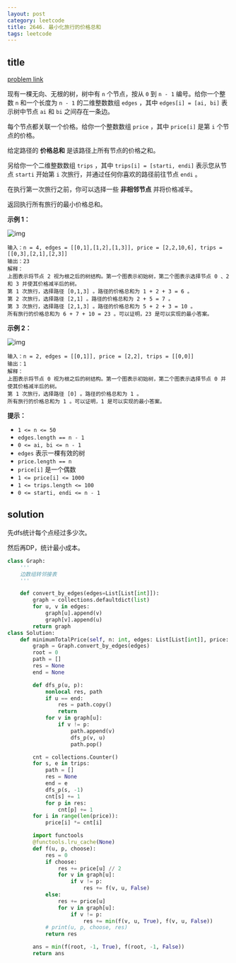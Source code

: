 ```yaml
---
layout: post
category: leetcode
title: 2646. 最小化旅行的价格总和
tags: leetcode
---
```


## title
[problem link](https://leetcode.cn/problems/minimize-the-total-price-of-the-trips/)

现有一棵无向、无根的树，树中有 `n` 个节点，按从 `0` 到 `n - 1` 编号。给你一个整数 `n` 和一个长度为 `n - 1` 的二维整数数组 `edges` ，其中 `edges[i] = [ai, bi]` 表示树中节点 `ai` 和 `bi` 之间存在一条边。

每个节点都关联一个价格。给你一个整数数组 `price` ，其中 `price[i]` 是第 `i` 个节点的价格。

给定路径的 **价格总和** 是该路径上所有节点的价格之和。

另给你一个二维整数数组 `trips` ，其中 `trips[i] = [starti, endi]` 表示您从节点 `starti` 开始第 `i` 次旅行，并通过任何你喜欢的路径前往节点 `endi` 。

在执行第一次旅行之前，你可以选择一些 **非相邻节点** 并将价格减半。

返回执行所有旅行的最小价格总和。

 

**示例 1：**

![img](https://cdn.jsdelivr.net/gh/mafulong/mdPic@vv6/v6/202305032022132.png)

```
输入：n = 4, edges = [[0,1],[1,2],[1,3]], price = [2,2,10,6], trips = [[0,3],[2,1],[2,3]]
输出：23
解释：
上图表示将节点 2 视为根之后的树结构。第一个图表示初始树，第二个图表示选择节点 0 、2 和 3 并使其价格减半后的树。
第 1 次旅行，选择路径 [0,1,3] 。路径的价格总和为 1 + 2 + 3 = 6 。
第 2 次旅行，选择路径 [2,1] 。路径的价格总和为 2 + 5 = 7 。
第 3 次旅行，选择路径 [2,1,3] 。路径的价格总和为 5 + 2 + 3 = 10 。
所有旅行的价格总和为 6 + 7 + 10 = 23 。可以证明，23 是可以实现的最小答案。
```

**示例 2：**

![img](https://cdn.jsdelivr.net/gh/mafulong/mdPic@vv6/v6/202305032022896.png)

```
输入：n = 2, edges = [[0,1]], price = [2,2], trips = [[0,0]]
输出：1
解释：
上图表示将节点 0 视为根之后的树结构。第一个图表示初始树，第二个图表示选择节点 0 并使其价格减半后的树。 
第 1 次旅行，选择路径 [0] 。路径的价格总和为 1 。 
所有旅行的价格总和为 1 。可以证明，1 是可以实现的最小答案。
```

 

**提示：**

- `1 <= n <= 50`
- `edges.length == n - 1`
- `0 <= ai, bi <= n - 1`
- `edges` 表示一棵有效的树
- `price.length == n`
- `price[i]` 是一个偶数
- `1 <= price[i] <= 1000`
- `1 <= trips.length <= 100`
- `0 <= starti, endi <= n - 1`

## solution

先dfs统计每个点经过多少次。

然后再DP，统计最小成本。

```python
class Graph:
    '''
    边数组转邻接表
    '''

    def convert_by_edges(edges=List[List[int]]):
        graph = collections.defaultdict(list)
        for u, v in edges:
            graph[u].append(v)
            graph[v].append(u)
        return graph
class Solution:
    def minimumTotalPrice(self, n: int, edges: List[List[int]], price: List[int], trips: List[List[int]]) -> int:
        graph = Graph.convert_by_edges(edges)
        root = 0
        path = []
        res = None
        end = None

        def dfs_p(u, p):
            nonlocal res, path
            if u == end:
                res = path.copy()
                return
            for v in graph[u]:
                if v != p:
                    path.append(v)
                    dfs_p(v, u)
                    path.pop()

        cnt = collections.Counter()
        for s, e in trips:
            path = []
            res = None
            end = e
            dfs_p(s, -1)
            cnt[s] += 1
            for p in res:
                cnt[p] += 1
        for i in range(len(price)):
            price[i] *= cnt[i]

        import functools
        @functools.lru_cache(None)
        def f(u, p, choose):
            res = 0
            if choose:
                res += price[u] // 2
                for v in graph[u]:
                    if v != p:
                        res += f(v, u, False)
            else:
                res += price[u]
                for v in graph[u]:
                    if v != p:
                        res += min(f(v, u, True), f(v, u, False))
            # print(u, p, choose, res)
            return res

        ans = min(f(root, -1, True), f(root, -1, False))
        return ans

```

